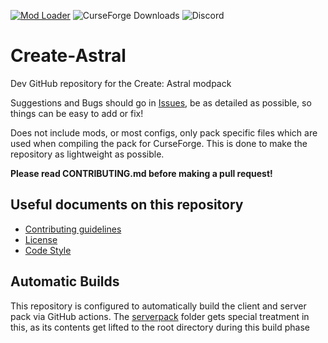 [![Mod Loader](https://img.shields.io/badge/Mod%20Loader-Fabric-blue?style=for-the-badge "Fabric")](https://fabricmc.net/use/installer/)
![CurseForge Downloads](https://img.shields.io/curseforge/dt/681792?style=for-the-badge&logo=curseforge&color=%23F16436)
![Discord](https://img.shields.io/discord/813762487253860373?style=for-the-badge&logo=discord&label=Discord%20server&color=%235865F2)

# Create-Astral

Dev GitHub repository for the Create: Astral modpack

Suggestions and Bugs should go in [Issues](https://github.com/Laskyyy/Create-Astral/issues), be as detailed as possible, so things can be easy to add or fix!

Does not include mods, or most configs, only pack specific files which are used when compiling the pack for CurseForge. This is done to make the repository as lightweight as possible.

**Please read CONTRIBUTING.md before making a pull request!**

## Useful documents on this repository

-   [Contributing guidelines](CONTRIBUTING.md)
-   [License](LICENSE.md)
-   [Code Style](CODE_STYLE.md)

## Automatic Builds

This repository is configured to automatically build the client and server pack via GitHub actions.
The [serverpack](serverpack) folder gets special treatment in this, as its contents get lifted to the
root directory during this build phase
